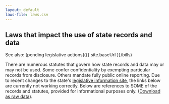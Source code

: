 ```yaml
---
layout: default
laws-file: laws.csv
---
```


## Laws that impact the use of state records and data

See also: [pending legislative actions]({{ site.baseUrl }}/bills)

There are numerous statutes that govern how state records and data may or may not be used. Some confer confidentiality by exempting particular records from disclosure. Others mandate fully public online reporting.  Due to recent changes to the state's [legislative information site](http://public.leginfo.state.ny.us/lawssrch.cgi?NVLWO:), the links below are currently not working correctly. Below are references to SOME of the records and statutes, provided for informational purposes only.  ([Download as raw data]({{site.baseUrl}}/laws/{{page.laws-file}})).

<div id="laws-div"></div>

<script type="text/javascript" src="//code.jquery.com/jquery-2.1.3.min.js"></script>
<script type="text/javascript" src="//cdn.datatables.net/1.10.4/js/jquery.dataTables.min.js"></script>
<script type="text/javascript" src="{{ site.baseUrl }}/js/jquery-csv.0.71.js"></script>
<link rel="stylesheet" type="text/css" href="//cdn.datatables.net/1.10.4/css/jquery.dataTables.min.css">

<script type="text/javascript">

  $( document ).ready(function() {
    $.ajax("{{site.baseUrl}}/laws/{{page.laws-file}}", {
      success: function(returnedData, textStatus, jqXHR) {
        $.csv.toObjects(returnedData, {}, function(err, csvData) {
          $("#laws-div").html('<span id="laws_count"></span><table id="laws-table" cellpadding="0" cellspacing="0" border="0" class="display" width="100%"></table>');
          $("#laws-table").DataTable({
            // "ajax": webUrl,   // loading data this way doesn't work. Maybe a jquery version compatability issue?
            "data": csvData,
            "paging": false,
            "processing": true,  // only useful if DataTable's ajax handler is used
            "order": [[1, "asc"]],
            "columns": [
              {"title": "Requirement(s)","data":"requires", "width": "10%"},
              {"title": "Source", "data": "source", "width": "10%"},
              {"title": "Law", "data": "Law", "width": "35%", "render": function(data, type, full, meta){
                if (full.link) { return '<a href="' + full.link + '" target="_new">' + full.law + ' ' + full.section + '</a>' }
                  else { return full.law + ' ' + full.section }
              }},
              {"title": "Description", "data":"description", "width": "35%"},
              {"title": "Notes", "data": "notes", "width": "15%"}
            ]
          });
          $("#laws_count").text('Total items: ' + $("#laws-table").DataTable().rows()[0].length);
        });
      },
      error: function(jqXHR, textStatus, errorThrown) {
        alert("unable to load CSV data file: " + errorThrown);
      }
    });
  });
  
</script>
